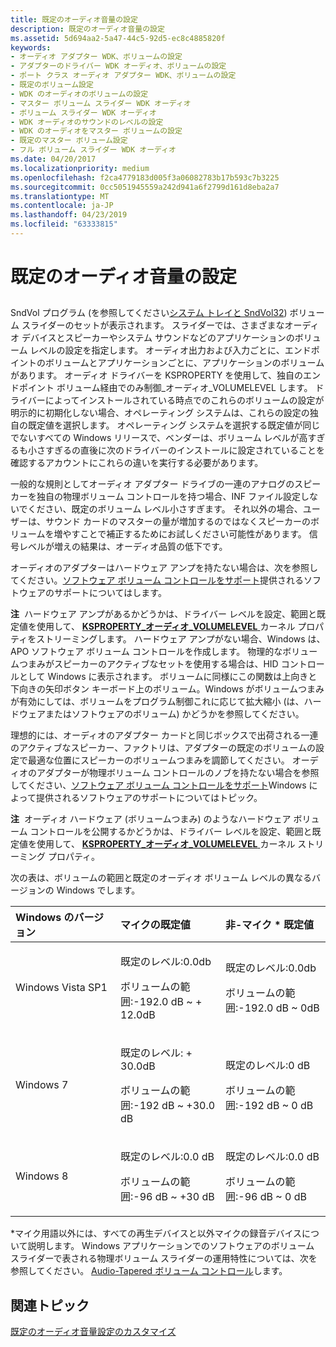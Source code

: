 ```yaml
---
title: 既定のオーディオ音量の設定
description: 既定のオーディオ音量の設定
ms.assetid: 5d694aa2-5a47-44c5-92d5-ec8c4885820f
keywords:
- オーディオ アダプター WDK、ボリュームの設定
- アダプターのドライバー WDK オーディオ、ボリュームの設定
- ポート クラス オーディオ アダプター WDK、ボリュームの設定
- 既定のボリューム設定
- WDK のオーディオのボリュームの設定
- マスター ボリューム スライダー WDK オーディオ
- ボリューム スライダー WDK オーディオ
- WDK オーディオのサウンドのレベルの設定
- WDK のオーディオをマスター ボリュームの設定
- 既定のマスター ボリューム設定
- フル ボリューム スライダー WDK オーディオ
ms.date: 04/20/2017
ms.localizationpriority: medium
ms.openlocfilehash: f2ca4779183d005f3a06082783b17b593c7b3225
ms.sourcegitcommit: 0cc5051945559a242d941a6f2799d161d8eba2a7
ms.translationtype: MT
ms.contentlocale: ja-JP
ms.lasthandoff: 04/23/2019
ms.locfileid: "63333815"
---
```

# <a name="default-audio-volume-settings"></a>既定のオーディオ音量の設定


## <span id="default_audio_volume_settings"></span><span id="DEFAULT_AUDIO_VOLUME_SETTINGS"></span>


SndVol プログラム (を参照してください[システム トレイと SndVol32](systray-and-sndvol32.md)) ボリューム スライダーのセットが表示されます。 スライダーでは、さまざまなオーディオ デバイスとスピーカーやシステム サウンドなどのアプリケーションのボリューム レベルの設定を指定します。 オーディオ出力および入力ごとに、エンドポイントのボリュームとアプリケーションごとに、アプリケーションのボリュームがあります。 オーディオ ドライバーを KSPROPERTY を使用して、独自のエンドポイント ボリューム経由でのみ制御\_オーディオ\_VOLUMELEVEL します。 ドライバーによってインストールされている時点でのこれらのボリュームの設定が明示的に初期化しない場合、オペレーティング システムは、これらの設定の独自の既定値を選択します。 オペレーティング システムを選択する既定値が同じでないすべての Windows リリースで、ベンダーは、ボリューム レベルが高すぎるも小さすぎるの直後に次のドライバーのインストールに設定されていることを確認するアカウントにこれらの違いを実行する必要があります。

一般的な規則としてオーディオ アダプター ドライブの一連のアナログのスピーカーを独自の物理ボリューム コントロールを持つ場合、INF ファイル設定しないでください、既定のボリューム レベル小さすぎます。 それ以外の場合、ユーザーは、サウンド カードのマスターの量が増加するのではなくスピーカーのボリュームを増やすことで補正するためにお試しください可能性があります。 信号レベルが増えの結果は、オーディオ品質の低下です。

オーディオのアダプターはハードウェア アンプを持たない場合は、次を参照してください。[ソフトウェア ボリューム コントロールをサポート](software-volume-control-support.md)提供されるソフトウェアのサポートについてはします。

**注**  ハードウェア アンプがあるかどうかは、ドライバー レベルを設定、範囲と既定値を使用して、 [ **KSPROPERTY\_オーディオ\_VOLUMELEVEL** ](https://msdn.microsoft.com/library/windows/hardware/ff537309)カーネル プロパティをストリーミングします。 ハードウェア アンプがない場合、Windows は、APO ソフトウェア ボリューム コントロールを作成します。
物理的なボリュームつまみがスピーカーのアクティブなセットを使用する場合は、HID コントロールとして Windows に表示されます。 ボリュームに同様にこの関数は上向きと下向きの矢印ボタン キーボード上のボリューム。Windows がボリュームつまみが有効にしては、ボリュームをプログラム制御これに応じて拡大縮小 (は、ハードウェアまたはソフトウェアのボリューム) かどうかを参照してください。

 

理想的には、オーディオのアダプター カードと同じボックスで出荷される一連のアクティブなスピーカー、ファクトリは、アダプターの既定のボリュームの設定で最適な位置にスピーカーのボリュームつまみを調節してください。 オーディオのアダプターが物理ボリューム コントロールのノブを持たない場合を参照してください、[ソフトウェア ボリューム コントロールをサポート](https://msdn.microsoft.com/library/windows/hardware/ff539263)Windows によって提供されるソフトウェアのサポートについてはトピック。

**注**  オーディオ ハードウェア (ボリュームつまみ) のようなハードウェア ボリューム コントロールを公開するかどうかは、ドライバー レベルを設定、範囲と既定値を使用して、 [ **KSPROPERTY\_オーディオ\_VOLUMELEVEL** ](https://msdn.microsoft.com/library/windows/hardware/ff537309)カーネル ストリーミング プロパティ。

 

次の表は、ボリュームの範囲と既定のオーディオ ボリューム レベルの異なるバージョンの Windows でします。

<table>
<colgroup>
<col width="33%" />
<col width="33%" />
<col width="33%" />
</colgroup>
<thead>
<tr class="header">
<th align="left">Windows のバージョン</th>
<th align="left">マイクの既定値</th>
<th align="left">非-マイク * 既定値</th>
</tr>
</thead>
<tbody>
<tr class="odd">
<td align="left">Windows Vista SP1</td>
<td align="left"><p>既定のレベル:0.0db</p>
<p>ボリュームの範囲:-192.0 dB ~ + 12.0dB</p></td>
<td align="left"><p>既定のレベル:0.0db</p>
<p>ボリュームの範囲:-192.0 dB ~ 0dB</p></td>
</tr>
<tr class="even">
<td align="left">Windows 7</td>
<td align="left"><p>既定のレベル: + 30.0dB</p>
<p>ボリュームの範囲:-192 dB ~ +30.0 dB</p></td>
<td align="left"><p>既定のレベル:0 dB</p>
<p>ボリュームの範囲:-192 dB ~ 0 dB</p></td>
</tr>
<tr class="odd">
<td align="left">Windows 8</td>
<td align="left"><p>既定のレベル:0.0 dB</p>
<p>ボリュームの範囲:-96 dB ~ +30 dB</p></td>
<td align="left"><p>既定のレベル:0.0 dB</p>
<p>ボリュームの範囲:-96 dB ~ 0 dB</p></td>
</tr>
</tbody>
</table>

 

\*マイク用語以外には、すべての再生デバイスと以外マイクの録音デバイスについて説明します。
Windows アプリケーションでのソフトウェアのボリューム スライダーで表される物理ボリューム スライダーの運用特性については、次を参照してください。 [Audio-Tapered ボリューム コントロール](https://msdn.microsoft.com/library/windows/desktop/dd370798.aspx)します。

## <a name="span-idrelatedtopicsspanrelated-topics"></a><span id="related_topics"></span>関連トピック
[既定のオーディオ音量設定のカスタマイズ](customizing-default-audio-volume-settings.md)  



